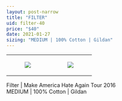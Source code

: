 ```yaml
---
layout: post-narrow
title: "FILTER"
uid: filter-40
price: "$40"
date: 2021-01-27
sizing: "MEDIUM | 100% Cotton | Gildan"
---
```




<table style="width:100%;"><tr><td style="vertical-align:top;">
      <figure class="tmblr-full" data-orig-height="2048" data-orig-width="1365" data-orig-src="https://concertshirts.netlify.app/shirts/0010/0010-01.jpg"><img src="https://64.media.tumblr.com/d3eaa1f3e2b0b24a96cb21dd11f05bd2/bda505f2ba183a72-68/s540x810/90e49af1cc7b042794670255024ab644d75c8cf4.jpg" data-orig-height="2048" data-orig-width="1365" data-orig-src="https://concertshirts.netlify.app/shirts/0010/0010-01.jpg"/></figure></td>
    <td style="vertical-align:top;">
      <figure class="tmblr-full" data-orig-height="2048" data-orig-width="1365" data-orig-src="https://concertshirts.netlify.app/shirts/0010/0010-02.jpg"><img src="https://64.media.tumblr.com/2b26c039867d1b7c41190d995daf2042/bda505f2ba183a72-0c/s540x810/918738ec1325aa9646c76abbfcc10300816ce25f.jpg" data-orig-height="2048" data-orig-width="1365" data-orig-src="https://concertshirts.netlify.app/shirts/0010/0010-02.jpg"/></figure></td>
  </tr></table><p>
  Filter | Make America Hate Again Tour 2016<br/>MEDIUM | 100% Cotton | Gildan
</p>
